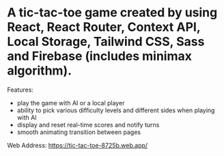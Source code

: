 # A tic-tac-toe game created by using React, React Router, Context API, Local Storage, Tailwind CSS, Sass and Firebase (includes minimax algorithm).

Features:
- play the game with AI or a local player
- ability to pick various difficulty levels and different sides when playing with AI
- display and reset real-time scores and notify turns
- smooth animating transition between pages

Web Address: https://tic-tac-toe-8725b.web.app/
